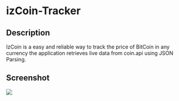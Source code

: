 # izCoin-Tracker

## Description

IzCoin is a easy and reliable way to track the price of BitCoin in any currency the application retrieves live data from coin.api using JSON Parsing.

## Screenshot

![](fruitness.screen.png)
